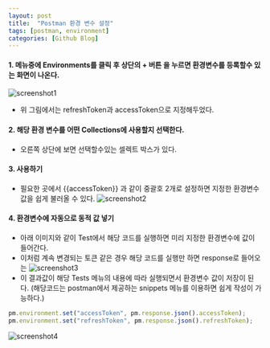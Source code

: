 ```yaml
---
layout: post
title:  "Postman 환경 변수 설정"
tags: [postman, environment]
categories: [Github Blog]
---
```




#### 1. 메뉴중에 __Environments를 클릭__ 후 상단의 __+ 버튼__ 을 누르면 환경변수를 등록할수 있는 화면이 나온다.
![screenshot1](/assets/img/posts/post1.png)
 - 위 그림에서는 refreshToken과 accessToken으로 지정해두었다.

#### 2. 해당 환경 변수를 어떤 Collections에 사용할지 선택한다.

- 오른쪽 상단에 보면 선택할수있는 셀렉트 박스가 있다.

#### 3. 사용하기 
- 필요한 곳에서 {{accessToken}} 과 같이 중괄호 2개로 설정하면 지정한 환경변수값을 쉽게 불러올 수 있다.
![screenshot2](/assets/img/posts/post2.png)

#### 4. 환경변수에 자동으로 동적 값 넣기

- 아래 이미지와 같이 Test에서 해당 코드를 실행하면 미리 지정한 환경변수에 값이 들어간다.
- 이처럼 계속 변경되는 토큰 같은 경우 해당 코드를 실행만 하면 response로 들어오는
  ![screenshot3](/assets/img/posts/post3.png)
- 이 결과값이 해당 Tests 메뉴의 내용에 따라 실행되면서 환경변수 값이 저장이 된다. 
	(해당코드는 postman에서 제공하는 snippets 메뉴를 이용하면 쉽게 작성이 가능하다.)

```javascript
pm.environment.set("accessToken", pm.response.json().accessToken);
pm.environment.set("refreshToken", pm.response.json().refreshToken);
```
![screenshot4](/assets/img/posts/post4.png)





